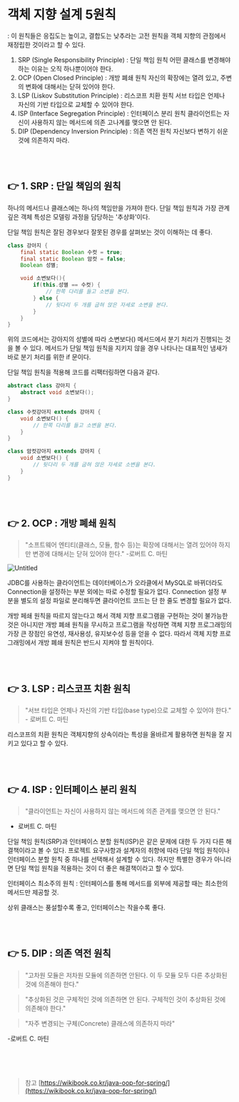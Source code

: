 # 객체 지향 설계 5원칙
: 이 원칙들은 응집도는 높이고, 결합도는 낮추라는 고전 원칙을 객체 지향의 관점에서 재정립한 것이라고 할 수 있다.

1. SRP (Single Responsibility Principle) : 단일 책임 원칙
어떤 클래스를 변경해야 하는 이유는 오직 하나뿐이어야 한다.
2. OCP (Open Closed Principle) : 개방 폐쇄 원칙
자신의 확장에는 열려 있고, 주변의 변화에 대해서는 닫혀 있어야 한다.
3. LSP (Liskov Substitution Principle) : 리스코프 치환 원칙
서브 타입은 언제나 자신의 기반 타입으로 교체할 수 있어야 한다.
4. ISP (Interface Segregation Principle) : 인터페이스 분리 원칙
클라이언트는 자신이 사용하지 않는 메서드에 의존 고나계를 맺으면 안 된다.
5. DIP (Dependency Inversion Principle) : 의존 역전 원칙
자신보다 변하기 쉬운 것에 의존하지 마라.

<br/><br/>
## 👉 1. SRP : 단일 책임의 원칙

하나의 메서드나 클래스에는 하나의 책임만을 가져야 한다. 단일 책임 원칙과 가장 관계깊은 객체 특성은 모델링 과정을 담당하는 '추상화'이다.

단일 책임 원칙은 잘된 경우보다 잘못된 경우를 살펴보는 것이 이해하는 데 좋다.

```java
class 강아지 {
	final static Boolean 수컷 = true;
	final static Boolean 암컷 = false;
	Boolean 성별;

	void 소변보다(){
		if(this.성별 == 수컷) {
			// 한쪽 다리를 들고 소변을 본다.
		} else {
			// 뒷다리 두 개를 굽혀 앉은 자세로 소변을 본다.
		}
	}
}
```

위의 코드에서는 강아지의 성별에 따라 소변보다() 메서드에서 분기 처리가 진행되는 것을 볼 수 있다. 메서드가 단일 책임 원칙을 지키지 않을 경우 나타나는 대표적인 냄새가 바로 분기 처리를 위한 if 문이다.

 단일 책임 원칙을 적용해 코드를 리팩터링하면 다음과 같다.

```java
abstract class 강아지 {
	abstract void 소변보다();
}

class 수컷강아지 extends 강아지 {
	void 소변보다() {
		// 한쪽 다리를 들고 소변을 본다.
	}
}

class 암컷강아지 extends 강아지 {
	void 소변보다() {
		// 뒷다리 두 개를 굽혀 앉은 자세로 소변을 본다.
	}
}
```

<br/><br/>
## 👉 2. OCP : 개방 폐쇄 원칙

> "소프트웨어 엔티티(클래스, 모듈, 함수 등)는 확장에 대해서는 열려 있어야 하지만 변경에 대해서는 닫혀 있어야 한다."   -로버트 C. 마틴

![Untitled](https://user-images.githubusercontent.com/49690185/104467632-e1e48680-55f9-11eb-98da-693611a946e4.png)

JDBC를 사용하는 클라이언트는 데이터베이스가 오라클에서 MySQL로 바뀌더라도 Connection을 설정하는 부분 외에는 따로 수정할 필요가 없다. Connection 설정 부분을 별도의 설정 파일로 분리해두면 클라이언트 코드는 단 한 줄도 변경할 필요가 없다.

 개방 페쇄 원칙을 따르지 않는다고 해서 객체 지향 프로그램을 구현하는 것이 불가능한 것은 아니지만 개방 폐쇄 원칙을 무시하고 프로그램을 작성하면 객체 지향 프로그래밍의 가장 큰 장점인 유연성, 재사용성, 유지보수성 등을 얻을 수 없다. 따라서 객체 지향 프로그래밍에서 개방 폐쇄 원칙은 반드시 지켜야 할 원칙이다.

<br/><br/>
## 👉 3. LSP : 리스코프 치환 원칙

> "서브 타입은 언제나 자신의 기반 타입(base type)으로 교체할 수 있어야 한다." - 로버트 C. 마틴

리스코프의 치환 원칙은 객체지향의 상속이라는 특성을 올바르게 활용하면 원칙을 잘 지키고 있다고 할 수 있다.



<br/><br/>
## 👉 4. ISP : 인터페이스 분리 원칙

> "클라이언트는 자신이 사용하지 않는 메서드에 의존 관계를 맺으면 안 된다." 
- 로버트 C. 마틴

 단일 책임 원칙(SRP)과 인터페이스 분할 원칙(ISP)은 같은 문제에 대한 두 가지 다른 해결책이라고 볼 수 있다. 프로젝트 요구사항과 설계자의 취향에 따라 단일 책임 원칙이나 인터페이스 분할 원칙 중 하나를 선택해서 설계할 수 있다. 하지만 특별한 경우가 아니라면 단일 책임 원칙을 적용하는 것이 더 좋은 해결책이라고 할 수 있다.

 인터페이스 최소주의 원칙 : 인터페이스를 통해 메서드를 외부에 제공할 때는 최소한의 메서드만 제공할 것.

상위 클래스는 풍설할수록 좋고, 인터페이스는 작을수록 좋다.

<br/><br/>
## 👉 5. DIP : 의존 역전 원칙

> "고차원 모듈은 저차원 모듈에 의존하면 안된다. 이 두 모듈 모두 다른 추상화된 것에 의존해야 한다."

> "추상화된 것은 구체적인 것에 의존하면 안 된다. 구체적인 것이 추상화된 것에 의존해야 한다."

> "자주 변경되는 구체(Concrete) 클래스에 의존하지 마라"

-로버트 C. 마틴



<br/><br/><br/>
> 참고
> [https://wikibook.co.kr/java-oop-for-spring/](https://wikibook.co.kr/java-oop-for-spring/)
